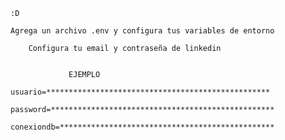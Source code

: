 
    :D
    
    Agrega un archivo .env y configura tus variables de entorno
    
        Configura tu email y contraseña de linkedin
    

                 EJEMPLO    

    usuario=**************************************************
    
    password=**************************************************
    
    conexiondb=************************************************
